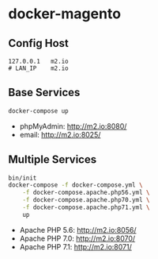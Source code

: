 # docker-magento

## Config Host
```
127.0.0.1   m2.io
# LAN_IP    m2.io
```

## Base Services
```sh
docker-compose up
```

- phpMyAdmin: http://m2.io:8080/
- email: http://m2.io:8025/

## Multiple Services
```sh
bin/init
docker-compose -f docker-compose.yml \
    -f docker-compose.apache.php56.yml \
    -f docker-compose.apache.php70.yml \
    -f docker-compose.apache.php71.yml \
    up
```

- Apache PHP 5.6: http://m2.io:8056/
- Apache PHP 7.0: http://m2.io:8070/
- Apache PHP 7.1: http://m2.io:8071/
